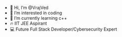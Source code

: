 - 👋 Hi, I’m @VrajVed
- 👀 I’m interested in coding
- 🌱 I’m currently learning c++
- 🔥 IIT JEE Aspirant
- 💻 Future Full Stack Developer/Cybersecurity Expert
